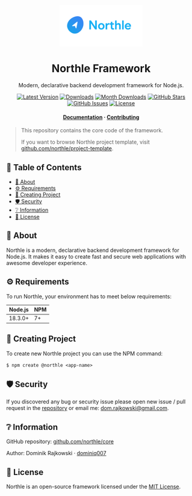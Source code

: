 <div align="center">
  <img src=".github/logo-full.png" width="220">

  <h1>Northle Framework</h1>

  <p align="center">Modern, declarative backend development framework for Node.js.</p>

  <p align="center">
    <a href="https://www.npmjs.com/package/@northle/core" target="_blank"><img src="https://img.shields.io/npm/v/@northle/core.svg?style=flat-square&labelColor=333842&color=8b5cf6" alt="Latest Version"></a>
    <a href="https://www.npmjs.com/package/@northle/core" target="_blank"><img src="https://img.shields.io/npm/dt/@northle/core.svg?style=flat-square&labelColor=333842&color=3b82f6" alt="Downloads"></a>
    <a href="https://www.npmjs.com/package/@northle/core" target="_blank"><img src="https://img.shields.io/npm/dm/@northle/core.svg?style=flat-square&labelColor=333842&color=3b82f6" alt="Month Downloads"></a>
    <a href="https://github.com/northle/project-template" target="_blank"><img src="https://img.shields.io/github/stars/northle/project-template?style=flat-square&labelColor=333842&color=3b82f6" alt="GitHub Stars"></a>
    <a href="https://github.com/northle/project-template" target="_blank"><img src="https://img.shields.io/github/issues/northle/project-template?style=flat-square&labelColor=333842&color=22c55e" alt="GitHub Issues"></a>
    <a href="https://www.npmjs.com/package/@northle/core" target="_blank"><img src="https://img.shields.io/npm/l/@northle/core.svg?style=flat-square&labelColor=333842&color=22c55e" alt="License"></a>
  </p>

  <h4>
    <a href="README.md">Documentation</a>
    <span> · </span>
    <a href="CONTRIBUTING.md">Contributing</a>
  </h4>
</div>

> This repository contains the core code of the framework.
> 
> If you want to browse Northle project template, visit [github.com/northle/project-template](https://github.com/northle/project-template).

<!-- omit in toc -->
## 📒 Table of Contents

- [💎 About](#-about)
- [⚙️ Requirements](#️-requirements)
- [🧪 Creating Project](#-creating-project)
- [🛡️ Security](#️-security)
- [❔ Information](#-information)
- [📝 License](#-license)

## 💎 About

Northle is a modern, declarative backend development framework for Node.js. It makes it easy to create fast and secure web applications with awesome developer experience.

## ⚙️ Requirements

To run Northle, your environment has to meet below requirements:

| Node.js       | NPM          |
| ------------- | ------------ |
| 18.3.0+       | 7+           |

## 🧪 Creating Project

To create new Northle project you can use the NPM command:

```shell
$ npm create @northle <app-name>
```

## 🛡️ Security

If you discovered any bug or security issue please open new issue / pull request in the [repository](https://github.com/northle/core) or email me: dom.rajkowski@gmail.com.

## ❔ Information

GitHub repository: [github.com/northle/core](https://github.com/northle/core)

Author: Dominik Rajkowski · [dominiq007](https://github.com/dominiq007)

## 📝 License

Northle is an open-source framework licensed under the [MIT License](LICENSE).
